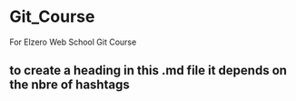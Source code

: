 # Git_Course
For Elzero Web School Git Course
## to create a heading in this .md file it depends on the nbre of hashtags
